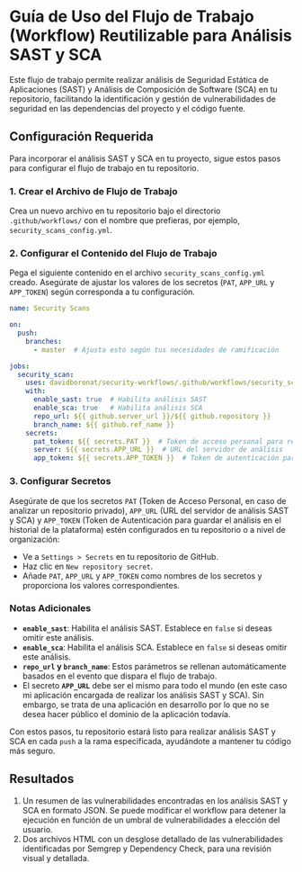 # Guía de Uso del Flujo de Trabajo (Workflow) Reutilizable para Análisis SAST y SCA

Este flujo de trabajo permite realizar análisis de Seguridad Estática de Aplicaciones (SAST) y Análisis de Composición de Software (SCA) en tu repositorio, facilitando la identificación y gestión de vulnerabilidades de seguridad en las dependencias del proyecto y el código fuente.

## Configuración Requerida

Para incorporar el análisis SAST y SCA en tu proyecto, sigue estos pasos para configurar el flujo de trabajo en tu repositorio.

### 1. Crear el Archivo de Flujo de Trabajo

Crea un nuevo archivo en tu repositorio bajo el directorio `.github/workflows/` con el nombre que prefieras, por ejemplo, `security_scans_config.yml`.

### 2. Configurar el Contenido del Flujo de Trabajo

Pega el siguiente contenido en el archivo `security_scans_config.yml` creado. Asegúrate de ajustar los valores de los secretos (`PAT`, `APP_URL` y `APP_TOKEN`) según corresponda a tu configuración.

```yaml
name: Security Scans

on:
  push:
    branches:
      - master  # Ajusta esto según tus necesidades de ramificación

jobs:
  security_scan:
    uses: davidboronat/security-workflows/.github/workflows/security_scans.yml@main
    with:
      enable_sast: true  # Habilita análisis SAST
      enable_sca: true   # Habilita análisis SCA
      repo_url: ${{ github.server_url }}/${{ github.repository }}
      branch_name: ${{ github.ref_name }}
    secrets:
      pat_token: ${{ secrets.PAT }}  # Token de acceso personal para repos privados. Eliminar variable si se trata de repo público
      server: ${{ secrets.APP_URL }}  # URL del servidor de análisis
      app_token: ${{ secrets.APP_TOKEN }}  # Token de autenticación para guardar los resultados en la plataforma cloud. Eliminar si no se trata de un usuario autenticado
```

### 3. Configurar Secretos

Asegúrate de que los secretos `PAT` (Token de Acceso Personal, en caso de analizar un repositorio privado), `APP_URL` (URL del servidor de análisis SAST y SCA) y `APP_TOKEN` (Token de Autenticación para guardar el análisis en el historial de la plataforma) estén configurados en tu repositorio o a nivel de organización:

- Ve a `Settings > Secrets` en tu repositorio de GitHub.
- Haz clic en `New repository secret`.
- Añade `PAT`, `APP_URL` y `APP_TOKEN` como nombres de los secretos y proporciona los valores correspondientes.

### Notas Adicionales

- **`enable_sast`**: Habilita el análisis SAST. Establece en `false` si deseas omitir este análisis.
- **`enable_sca`**: Habilita el análisis SCA. Establece en `false` si deseas omitir este análisis.
- **`repo_url` y `branch_name`**: Estos parámetros se rellenan automáticamente basados en el evento que dispara el flujo de trabajo.
- El secreto **`APP_URL`** debe ser el mismo para todo el mundo (en este caso mi aplicación encargada de realizar los análisis SAST y SCA). Sin embargo, se trata de una aplicación en desarrollo por lo que no se desea hacer público el dominio de la aplicación todavía.

Con estos pasos, tu repositorio estará listo para realizar análisis SAST y SCA en cada `push` a la rama especificada, ayudándote a mantener tu código más seguro.

## Resultados

1. Un resumen de las vulnerabilidades encontradas en los análisis SAST y SCA en formato JSON. Se puede modificar el workflow para detener la ejecución en función de un umbral de vulnerabilidades a elección del usuario.
2. Dos archivos HTML con un desglose detallado de las vulnerabilidades identificadas por Semgrep y Dependency Check, para una revisión visual y detallada.
